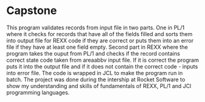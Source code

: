 # Capstone
This program validates records from input file in two parts. One in PL/1 where it checks for records that have all of the fields filled and sorts them into output file for REXX code if they are correct or puts them into an error file if they have at least one field empty. Second part in REXX where the program takes the ouput from PL/1 and checks if the record contains correct state code taken from areaabbv input file. If it is correct the program puts it into the output file and if it does not contain the correct code - inputs into error file. The code is wrapped in JCL to make the program run in batch.
The project was done during the intership at Rocket Software to show my understanding and skills of fundamentals of REXX, PL/1 and JCl programming languages. 

